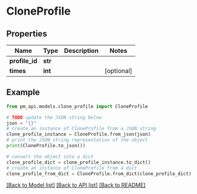 # CloneProfile


## Properties

Name | Type | Description | Notes
------------ | ------------- | ------------- | -------------
**profile_id** | **str** |  | 
**times** | **int** |  | [optional] 

## Example

```python
from pm_api.models.clone_profile import CloneProfile

# TODO update the JSON string below
json = "{}"
# create an instance of CloneProfile from a JSON string
clone_profile_instance = CloneProfile.from_json(json)
# print the JSON string representation of the object
print(CloneProfile.to_json())

# convert the object into a dict
clone_profile_dict = clone_profile_instance.to_dict()
# create an instance of CloneProfile from a dict
clone_profile_from_dict = CloneProfile.from_dict(clone_profile_dict)
```
[[Back to Model list]](../README.md#documentation-for-models) [[Back to API list]](../README.md#documentation-for-api-endpoints) [[Back to README]](../README.md)



